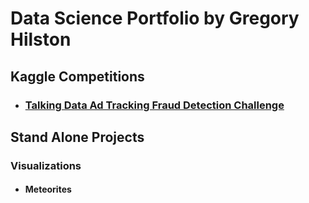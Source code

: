 # Data Science Portfolio by Gregory Hilston


## Kaggle Competitions

  * ### [Talking Data Ad Tracking Fraud Detection Challenge](https://github.com/GregHilston/kaggle-talking-data-ad-tracking-fraud-detection-challenge)


## Stand Alone Projects

### Visualizations

  * #### Meteorites
